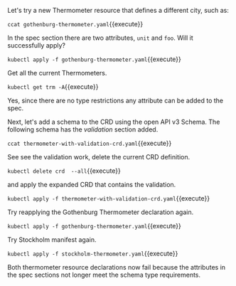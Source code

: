 Let's try a new Thermometer resource that defines a different city, such as:

`ccat gothenburg-thermometer.yaml`{{execute}}

In the spec section there are two attributes, `unit` and `foo`. Will it successfully apply?

`kubectl apply -f gothenburg-thermometer.yaml`{{execute}}

Get all the current Thermometers.

`kubectl get trm -A`{{execute}}

Yes, since there are no type restrictions any attribute can be added to the spec.

Next, let's add a schema to the CRD using the open API v3 Schema. The following schema has the _validation_ section added.

`ccat thermometer-with-validation-crd.yaml`{{execute}}

See see the validation work, delete the current CRD definition.

`kubectl delete crd  --all`{{execute}}

and apply the expanded CRD that contains the validation.

`kubectl apply -f thermometer-with-validation-crd.yaml`{{execute}}

Try reapplying the Gothenburg Thermometer declaration again.

`kubectl apply -f gothenburg-thermometer.yaml`{{execute}}

Try Stockholm manifest again.

`kubectl apply -f stockholm-thermometer.yaml`{{execute}}

Both thermometer resource declarations now fail because the attributes in the spec sections not longer meet the schema type requirements.
